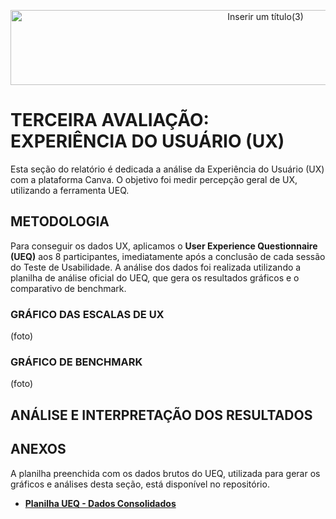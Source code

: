 <p align="center">
  <img width="800" height="120" alt="Inserir um título(3)" src="https://github.com/user-attachments/assets/b5445c97-40a3-4235-8b4a-91d6cb68c0ba" />

</p>

# TERCEIRA AVALIAÇÃO: EXPERIÊNCIA DO USUÁRIO (UX)

Esta seção do relatório é dedicada a análise da Experiência do Usuário (UX) com a plataforma Canva. O objetivo foi medir  percepção geral de
UX, utilizando a ferramenta UEQ.

## METODOLOGIA

Para conseguir os dados UX, aplicamos o **User Experience Questionnaire (UEQ)** aos 8 participantes, imediatamente após a conclusão de cada sessão do Teste de Usabilidade. A análise dos dados foi realizada utilizando a planilha de análise oficial do UEQ, que gera os resultados gráficos e o comparativo de benchmark.

### GRÁFICO DAS ESCALAS DE UX

(foto)

### GRÁFICO DE BENCHMARK

(foto)


##   ANÁLISE E INTERPRETAÇÃO DOS RESULTADOS

## ANEXOS

A planilha preenchida com os dados brutos do UEQ, utilizada para gerar os gráficos e análises desta seção, está disponível no repositório.

* **[Planilha UEQ - Dados Consolidados]()**
